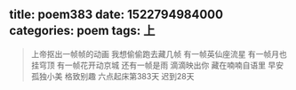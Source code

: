 title: poem383
date: 1522794984000
categories: poem
tags: 上
---
> 上帝抠出一帧帧的动画
我想偷偷跑去藏几帧
有一帧英仙座流星
有一帧月也挂穹顶
有一帧花开动京城
还有一帧是雨
滴滴映出你
藏在喃喃自语里
早安
孤独小美
格致别趣
六点起床第383天 迟到28天